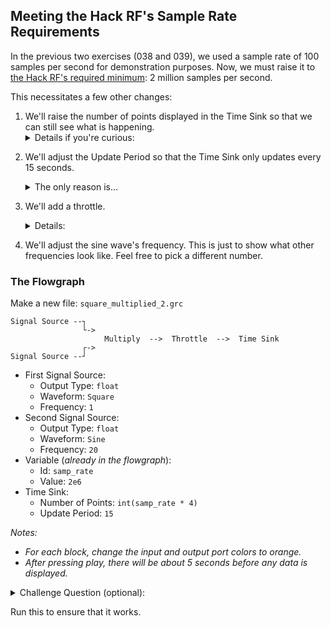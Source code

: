 ## Meeting the Hack RF's Sample Rate Requirements

In the previous two exercises (038 and 039), we used a sample rate of 100 samples per second for demonstration purposes. Now, we must raise it to  [the Hack RF's required minimum](https://hackrf.readthedocs.io/en/latest/hackrf_one.html): 2 million samples per second.

This necessitates a few other changes:

1. We'll raise the number of points displayed in the Time Sink so that we can still see what is happening. <details><summary>Details if you're curious:</summary>
Before, we used the default value of `1024` points. That worked when the sample rate was `100` samples per second, because it allowed us to see about 10 seconds worth of data. (Reason: `1000` data points would be 10 seconds (because it's ten groups of 100 samples), so `1024` data points is a little more than 10 seconds.)  
&nbsp;  <!-- This nbsp allows for a line break within a list item -->
Now that the sample rate is 2000000, a view of 1024 points would only show us less than a thousandth of a second. A full second of data would be 2000000 points; 2 seconds of data would be 4000000 points; 3 seconds would be 6000000, and so forth. We chose to view 4 seconds, which is 8000000 data points. Instead of typing 8000000, we type `int(samp_rate * 4)` because if we ever change the sample rate, the view of the data will update accordingly.
</details>

2. We'll adjust the Update Period so that the Time Sink only updates every 15 seconds. <details><summary>The only reason is...</summary> The only reason is a very practical concern: the default update frequency is every tenth of a second (Update Period = `0.10`). Since we're displaying 8 million data points, this often maxes out the CPU, and causes the computer to stop responding. The choice of 15 seconds is arbitrary; anything larger than 9 seconds would probably work fine on our classroom computers.</details>

3. We'll add a throttle. <details><summary>Details:</summary>This is another safeguard to avoid maxing out the CPU. More info [here](https://wiki.gnuradio.org/index.php/Throttle).</details>

4. We'll adjust the sine wave's frequency. This is just to show what other frequencies look like. Feel free to pick a different number.

### The Flowgraph

Make a new file: `square_multiplied_2.grc`

```
Signal Source --┐ 
                └->   
                     Multiply  -->  Throttle  -->  Time Sink
                ┌->
Signal Source --┘  
```

- First Signal Source:
  - Output Type: `float`
  - Waveform: `Square`
  - Frequency: `1`
- Second Signal Source:
  - Output Type: `float`
  - Waveform: `Sine`
  - Frequency: `20`
- Variable (_already in the flowgraph_):
  - Id: `samp_rate`
  - Value: `2e6`
- Time Sink:
  - Number of Points: `int(samp_rate * 4)`
  - Update Period: `15`

_Notes:_

- _For each block, change the input and output port colors to orange._
- _After pressing play, there will be about 5 seconds before any data is displayed._

<details><summary>Challenge Question (optional):</summary>
<p>

- How many seconds of data will be displayed in the Time Sink? 
  - _Hint: Every second, 2 million data points flow into the Time Sink._  
    _How many seconds does it take for 8 million data points to arrive?_

</p>
</details>

Run this to ensure that it works.

